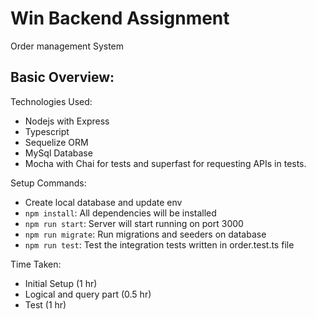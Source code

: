 # Win Backend Assignment
 Order management System
 ## Basic Overview:
 Technologies Used:
  - Nodejs with Express
  - Typescript
  - Sequelize ORM
  - MySql Database
  - Mocha with Chai for tests and superfast for requesting APIs in tests.

 Setup Commands:
  - Create local database and update env
  - `npm install`: All dependencies will be installed
  - `npm run start`: Server will start running on port 3000
  - `npm run migrate`: Run migrations and seeders on database
  - `npm run test`: Test the integration tests written in order.test.ts file 

 Time Taken:
  - Initial Setup (1 hr)
  - Logical and query part (0.5 hr)
  - Test (1 hr)